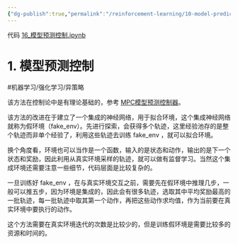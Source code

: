 ```yaml
---
{"dg-publish":true,"permalink":"/reinforcement-learning/10-model-predict-control/","dgPassFrontmatter":true,"created":"2024-01-10T10:29:37.195+08:00"}
---
```


代码 [16\_模型预测控制.ipynb](https://github.com/Aegis1863/ML_practice/blob/master/%E5%BC%BA%E5%8C%96%E5%AD%A6%E4%B9%A0%E7%AC%94%E8%AE%B0/16_%E8%A1%8C%E4%B8%BA%E9%A2%84%E6%B5%8B%E6%8E%A7%E5%88%B6.ipynb)

# 1. 模型预测控制
#机器学习/强化学习/异策略 

该方法在控制论中是有理论基础的，参考 [MPC模型预测控制器](https://www.bilibili.com/video/BV1cL411n7KV)。

该方法的改进在于建立了一个集成的神经网络，用于拟合环境，这个集成神经网络就称为假环境（fake_env）。先进行探索，会获得多个轨迹，这里经验池存的是整个轨迹而非单个经验了，利用这些轨迹去训练 fake_env ，就可以拟合环境。

换个角度看，环境也可以当作是一个函数，输入的是状态和动作，输出的是下一个状态和奖励，因此利用从真实环境采样的轨迹，就可以做有监督学习。当然这个集成环境还需要注意一些细节，代码层面是比较复杂的。

一旦训练好 fake_env ，在与真实环境交互之前，需要先在假环境中推理几步，一般可以推五步，因为环境是集成的，因此会有很多轨迹，选取其中平均奖励最高的一批轨迹，每一批轨迹中取其第一个动作，再把这些动作求均值，作为当前要在真实环境中要执行的动作。

这个方法需要在真实环境迭代的次数是比较少的，但是训练假环境是需要比较多的资源和时间的。